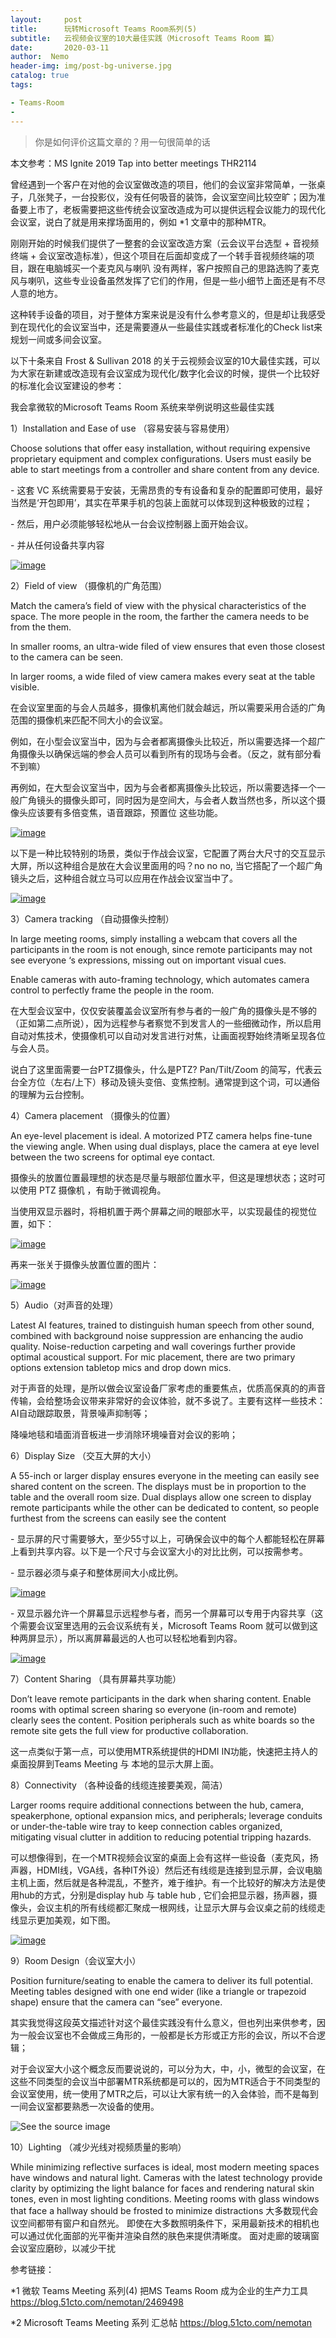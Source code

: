 ```yaml
---
layout:     post
title:      玩转Microsoft Teams Room系列(5)
subtitle:   云视频会议室的10大最佳实践（Microsoft Teams Room 篇）
date:       2020-03-11
author:  Nemo
header-img: img/post-bg-universe.jpg
catalog: true
tags:

- Teams-Room
- 
---
```


> 你是如何评价这篇文章的？用一句很简单的话

本文参考：MS Ignite 2019 Tap into better meetings THR2114



曾经遇到一个客户在对他的会议室做改造的项目，他们的会议室非常简单，一张桌子，几张凳子，一台投影仪，没有任何吸音的装饰，会议室空间比较空旷；因为准备要上市了，老板需要把这些传统会议室改造成为可以提供远程会议能力的现代化会议室，说白了就是用来撑场面用的，例如 *1 文章中的那种MTR。

刚刚开始的时候我们提供了一整套的会议室改造方案（云会议平台选型 + 音视频终端 + 会议室改造标准），但这个项目在后面却变成了一个转手音视频终端的项目，跟在电脑城买一个麦克风与喇叭 没有两样，客户按照自己的思路选购了麦克风与喇叭，这些专业设备虽然发挥了它们的作用，但是一些小细节上面还是有不尽人意的地方。



这种转手设备的项目，对于整体方案来说是没有什么参考意义的，但是却让我感受到在现代化的会议室当中，还是需要遵从一些最佳实践或者标准化的Check list来规划一间或多间会议室。

以下十条来自 Frost & Sullivan 2018 的关于云视频会议室的10大最佳实践，可以为大家在新建或改造现有会议室成为现代化/数字化会议的时候，提供一个比较好的标准化会议室建设的参考：



我会拿微软的Microsoft Teams Room 系统来举例说明这些最佳实践

1）Installation and Ease of use （容易安装与容易使用）

Choose solutions that offer easy installation, without requiring expensive proprietary equipment and complex configurations. Users must easily be able to start meetings from a controller and share content from any device.

\- 这套 VC 系统需要易于安装，无需昂贵的专有设备和复杂的配置即可使用，最好当然是‘开包即用’，其实在苹果手机的包装上面就可以体现到这种极致的过程；

\- 然后，用户必须能够轻松地从一台会议控制器上面开始会议。

\- 并从任何设备共享内容

[![image](file:///C:/Users/Nemo/AppData/Local/Temp/OpenLiveWriter224483931/supfilesB84B61/image6_thumb14.png)](file:///C:/Users/Nemo/AppData/Local/Temp/OpenLiveWriter224483931/supfilesB84B61/image615.png)



2）Field of view （摄像机的广角范围）

Match the camera’s field of view with the physical characteristics of the space. The more people in the room, the farther the camera needs to be from the them.

In smaller rooms, an ultra-wide filed of view ensures that even those closest to the camera can be seen.

In larger rooms, a wide filed of view camera makes every seat at the table visible.

在会议室里面的与会人员越多，摄像机离他们就会越远，所以需要采用合适的广角范围的摄像机来匹配不同大小的会议室。

例如，在小型会议室当中，因为与会者都离摄像头比较近，所以需要选择一个超广角摄像头以确保远端的参会人员可以看到所有的现场与会者。（反之，就有部分看不到嘛）

再例如，在大型会议室当中，因为与会者都离摄像头比较远，所以需要选择一个一般广角镜头的摄像头即可，同时因为是空间大，与会者人数当然也多，所以这个摄像头应该要有多倍变焦，语音跟踪，预置位 这些功能。



[![image](file:///C:/Users/Nemo/AppData/Local/Temp/OpenLiveWriter224483931/supfilesB84B61/image11_thumb4.png)](file:///C:/Users/Nemo/AppData/Local/Temp/OpenLiveWriter224483931/supfilesB84B61/image115.png)





以下是一种比较特别的场景，类似于作战会议室，它配置了两台大尺寸的交互显示大屏，所以这种组合是放在大会议里面用的吗？no no no, 当它搭配了一个超广角镜头之后，这种组合就立马可以应用在作战会议室当中了。

[![image](file:///C:/Users/Nemo/AppData/Local/Temp/OpenLiveWriter224483931/supfilesB84B61/image20_thumb4.png)](file:///C:/Users/Nemo/AppData/Local/Temp/OpenLiveWriter224483931/supfilesB84B61/image205.png)



3）Camera tracking （自动摄像头控制）

In large meeting rooms, simply installing a webcam that covers all the participants in the room is not enough, since remote participants may not see everyone ‘s expressions, missing out on important visual cues.

Enable cameras with auto-framing technology, which automates camera control to perfectly frame the people in the room.

在大型会议室中，仅仅安装覆盖会议室所有参与者的一般广角的摄像头是不够的（正如第二点所说），因为远程参与者察觉不到发言人的一些细微动作，所以启用自动对焦技术，使摄像机可以自动对发言进行对焦，让画面视野始终清晰呈现各位与会人员。



说白了这里面需要一台PTZ摄像头，什么是PTZ? Pan/Tilt/Zoom 的简写，代表云台全方位（左右/上下）移动及镜头变倍、变焦控制。通常提到这个词，可以通俗的理解为云台控制。



4）Camera placement （摄像头的位置）

An eye-level placement is ideal. A motorized PTZ camera helps fine-tune the viewing angle. When using dual displays, place the camera at eye level between the two screens for optimal eye contact.

摄像头的放置位置最理想的状态是尽量与眼部位置水平，但这是理想状态；这时可以使用 PTZ 摄像机 ，有助于微调视角。

当使用双显示器时，将相机置于两个屏幕之间的眼部水平，以实现最佳的视觉位置，如下：



[![image](file:///C:/Users/Nemo/AppData/Local/Temp/OpenLiveWriter224483931/supfilesB84B61/image25_thumb4.png)](file:///C:/Users/Nemo/AppData/Local/Temp/OpenLiveWriter224483931/supfilesB84B61/image255.png)



再来一张关于摄像头放置位置的图片：

[![image](file:///C:/Users/Nemo/AppData/Local/Temp/OpenLiveWriter224483931/supfilesB84B61/image30_thumb4.png)](file:///C:/Users/Nemo/AppData/Local/Temp/OpenLiveWriter224483931/supfilesB84B61/image305.png)



5）Audio（对声音的处理）

Latest AI features, trained to distinguish human speech from other sound, combined with background noise suppression are enhancing the audio quality. Noise-reduction carpeting and wall coverings further provide optimal acoustical support. For mic placement, there are two primary options extension tabletop mics and drop down mics.

对于声音的处理，是所以做会议室设备厂家考虑的重要焦点，优质高保真的的声音传输，会给整场会议带来非常好的会议体验，就不多说了。主要有这样一些技术：AI自动跟踪取景，背景噪声抑制等；



降噪地毯和墙面消音板进一步消除环境噪音对会议的影响；



6）Display Size （交互大屏的大小）

A 55-inch or larger display ensures everyone in the meeting can easily see shared content on the screen. The displays must be in proportion to the table and the overall room size. Dual displays allow one screen to display remote participants while the other can be dedicated to content, so people furthest from the screens can easily see the content



\- 显示屏的尺寸需要够大，至少55寸以上，可确保会议中的每个人都能轻松在屏幕上看到共享内容。以下是一个尺寸与会议室大小的对比比例，可以按需参考。

\- 显示器必须与桌子和整体房间大小成比例。

[![image](file:///C:/Users/Nemo/AppData/Local/Temp/OpenLiveWriter224483931/supfilesB84B61/image34_thumb4.png)](file:///C:/Users/Nemo/AppData/Local/Temp/OpenLiveWriter224483931/supfilesB84B61/image345.png)



\- 双显示器允许一个屏幕显示远程参与者，而另一个屏幕可以专用于内容共享（这个需要会议室里选用的云会议系统有关，Microsoft Teams Room 就可以做到这种两屏显示），所以离屏幕最远的人也可以轻松地看到内容。



[![image](file:///C:/Users/Nemo/AppData/Local/Temp/OpenLiveWriter224483931/supfilesB84B61/image44_thumb4.png)](file:///C:/Users/Nemo/AppData/Local/Temp/OpenLiveWriter224483931/supfilesB84B61/image445.png)



7）Content Sharing （具有屏幕共享功能）

Don’t leave remote participants in the dark when sharing content. Enable rooms with optimal screen sharing so everyone (in-room and remote) clearly sees the content. Position peripherals such as white boards so the remote site gets the full view for productive collaboration.

这一点类似于第一点，可以使用MTR系统提供的HDMI IN功能，快速把主持人的桌面投屏到Teams Meeting 与 本地的显示大屏上面。



8）Connectivity （各种设备的线缆连接要美观，简洁）

Larger rooms require additional connections between the hub, camera, speakerphone, optional expansion mics, and peripherals; leverage conduits or under-the-table wire tray to keep connection cables organized, mitigating visual clutter in addition to reducing potential tripping hazards.

可以想像得到，在一个MTR视频会议室的桌面上会有这样一些设备（麦克风，扬声器，HDMI线，VGA线，各种IT外设）然后还有线缆是连接到显示屏，会议电脑主机上面，然后就是各种混乱，不整齐，难于维护。有一个比较好的解决方法是使用hub的方式，分别是display hub 与 table hub , 它们会把显示器，扬声器，摄像头，会议主机的所有线缆都汇聚成一根网线，让显示大屏与会议桌之前的线缆走线显示更加美观，如下图。

[![image](file:///C:/Users/Nemo/AppData/Local/Temp/OpenLiveWriter224483931/supfilesB84B61/image49_thumb4.png)](file:///C:/Users/Nemo/AppData/Local/Temp/OpenLiveWriter224483931/supfilesB84B61/image495.png)



9）Room Design（会议室大小）

Position furniture/seating to enable the camera to deliver its full potential. Meeting tables designed with one end wider (like a triangle or trapezoid shape) ensure that the camera can “see” everyone.

其实我觉得这段英文描述针对这个最佳实践没有什么意义，但也列出来供参考，因为一般会议室也不会做成三角形的，一般都是长方形或正方形的会议，所以不合逻辑；

对于会议室大小这个概念反而要说说的，可以分为大，中，小，微型的会议室，在这些不同类型的会议当中部署MTR系统都是可以的，因为MTR适合于不同类型的会议室使用，统一使用了MTR之后，可以让大家有统一的入会体验，而不是每到一间会议室都要熟悉一次设备的使用。



![See the source image](https://img-prod-cms-rt-microsoft-com.akamaized.net/cms/api/am/imageFileData/RE3l6Yy)



10）Lighting （减少光线对视频质量的影响）

While minimizing reflective surfaces is ideal, most modern meeting spaces have windows and natural light. Cameras with the latest technology provide clarity by optimizing the light balance for faces and rendering natural skin tones, even in most lighting conditions.  Meeting rooms with glass windows that face a hallway should be frosted to minimize distractions
大多数现代会议空间都带有窗户和自然光。 即使在大多数照明条件下，采用最新技术的相机也可以通过优化面部的光平衡并渲染自然的肤色来提供清晰度。 面对走廊的玻璃窗会议室应磨砂，以减少干扰



参考链接：

*1 微软 Teams Meeting 系列(4) 把MS Teams Room 成为企业的生产力工具 https://blog.51cto.com/nemotan/2469498

*2 Microsoft Teams Meeting 系列 汇总帖 https://blog.51cto.com/nemotan





